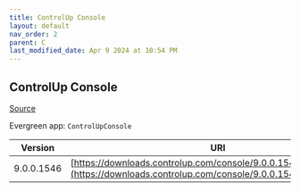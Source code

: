 ```yaml
---
title: ControlUp Console
layout: default
nav_order: 2
parent: C
last_modified_date: Apr 9 2024 at 10:54 PM
---
```


## ControlUp Console

[Source](https://www.controlup.com/products/controlup/management/)

Evergreen app: `ControlUpConsole`

| Version    | URI                                                                                                                                  |
| ---------- | ------------------------------------------------------------------------------------------------------------------------------------ |
| 9.0.0.1546 | [https://downloads.controlup.com/console/9.0.0.1546/ControlUp.zip](https://downloads.controlup.com/console/9.0.0.1546/ControlUp.zip) |

